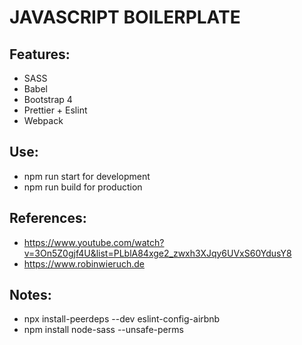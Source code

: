 # JAVASCRIPT BOILERPLATE

## Features:

- SASS
- Babel
- Bootstrap 4
- Prettier + Eslint
- Webpack

## Use:

- npm run start for development
- npm run build for production

## References:

- https://www.youtube.com/watch?v=3On5Z0gjf4U&list=PLblA84xge2_zwxh3XJqy6UVxS60YdusY8
- https://www.robinwieruch.de

## Notes:

- npx install-peerdeps --dev eslint-config-airbnb
- npm install node-sass --unsafe-perms
